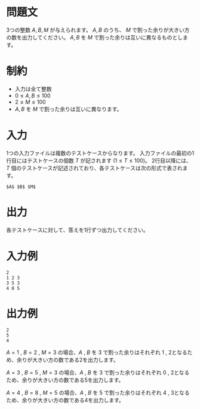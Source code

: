 # 問題文
3つの整数 $A,B,M$ が与えられます。
$A,B$ のうち、 $M$ で割った余りが大きい方の数を出力してください。
$A,B$ を $M$ で割った余りは互いに異なるものとします。

# 制約
* 入力は全て整数
* $0 \leq A,B \leq 100$  
* $2 \leq M \leq 100$  
* $A,B$ を $M$ で割った余りは互いに異なります。

# 入力
1つの入力ファイルは複数のテストケースからなります。
入力ファイルの最初の1行目にはテストケースの個数 $T$ が記されます $(1 \leq T \leq 100)$。
2行目以降には、$T$ 個のテストケースが記述されており、各テストケースは次の形式で表されます。  
```
$A$ $B$ $M$
```

# 出力
各テストケースに対して、答えを1行ずつ出力してください。

# 入力例
```
2
1 2 3
3 5 3
4 8 5
```

# 出力例
```
2
5
4
```

$A=1$ , $B=2$ , $M=3$ の場合、$A$ , $B$ を $3$ で割った余りはそれぞれ $1$ , $2$となるため、余りが大きい方の数である$2$を出力します。  

$A=3$ , $B=5$ , $M=3$ の場合、$A$ , $B$ を $3$ で割った余りはそれぞれ $0$ , $2$となるため、余りが大きい方の数である$5$を出力します。 

$A=4$ , $B=8$ , $M=5$ の場合、$A$ , $B$ を $5$ で割った余りはそれぞれ $4$ , $3$となるため、余りが大きい方の数である$4$を出力します。 

